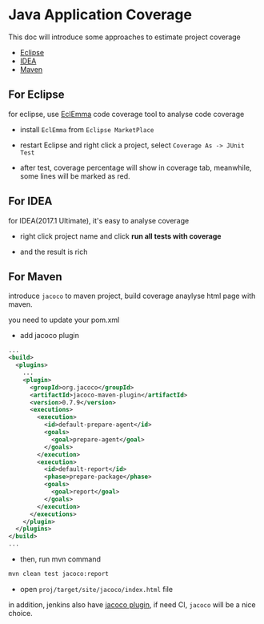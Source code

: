 # Java Application Coverage

This doc will introduce some approaches to estimate project coverage

* [Eclipse](#for-eclipse)
* [IDEA](#for-idea)
* [Maven](#for-maven)

## For Eclipse

for eclipse, use [EclEmma](http://www.eclemma.org/installation.html) code coverage tool to analyse code coverage

* install `EclEmma` from `Eclipse MarketPlace`

* restart Eclipse and right click a project, select `Coverage As -> JUnit Test`

* after test, coverage percentage will show in coverage tab, meanwhile, some lines will be marked as red.

## For IDEA

for IDEA(2017.1 Ultimate), it's easy to analyse coverage

* right click project name and click **run all tests with coverage**

* and the result is rich

## For Maven

introduce `jacoco` to maven project, build coverage anaylyse html page with maven.

you need to update your pom.xml

* add jacoco plugin

```xml
...
<build>
  <plugins>
    ...
    <plugin>
      <groupId>org.jacoco</groupId>
      <artifactId>jacoco-maven-plugin</artifactId>
      <version>0.7.9</version>
      <executions>
        <execution>
          <id>default-prepare-agent</id>
          <goals>
            <goal>prepare-agent</goal>
          </goals>
        </execution>
        <execution>
          <id>default-report</id>
          <phase>prepare-package</phase>
          <goals>
            <goal>report</goal>
          </goals>
        </execution>
      </executions>
    </plugin>
  </plugins>
</build>
...
```

* then, run mvn command

```bash
mvn clean test jacoco:report
```

* open `proj/target/site/jacoco/index.html` file

in addition, jenkins also have [jacoco plugin](https://wiki.jenkins.io/display/JENKINS/JaCoCo+Plugin), if need CI, `jacoco` will be a nice choice.
